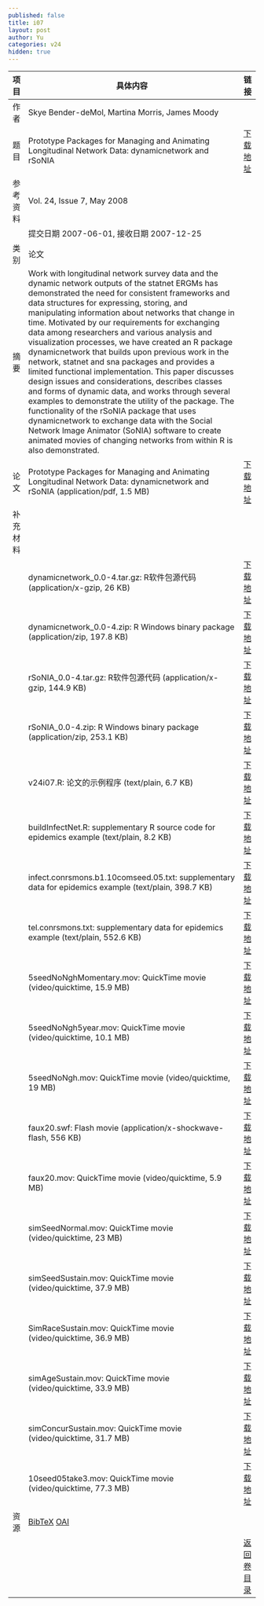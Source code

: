 ```yaml
---
published: false
title: i07
layout: post
author: Yu
categories: v24
hidden: true
---
```


| 项目 | 具体内容 | 链接 |
|---:|---|---|
| 作者 | Skye Bender-deMol, Martina Morris, James Moody| |
| 题目 |Prototype Packages for Managing and Animating Longitudinal Network Data: dynamicnetwork and rSoNIA | [下载地址](http://www.jstatsoft.org/v24/i07/paper) |
| 参考资料 |Vol. 24, Issue 7, May 2008 | |
| | 提交日期 2007-06-01, 接收日期 2007-12-25| | 
| 类别 | 论文| |
| 摘要 | Work with longitudinal network survey data and the dynamic network outputs of the statnet ERGMs has demonstrated the need for consistent frameworks and data structures for expressing, storing, and manipulating information about networks that change in time.  Motivated by our requirements for exchanging data among researchers and various analysis and visualization processes, we have created an R package dynamicnetwork that builds upon previous work in the network, statnet and sna packages and provides a limited functional implementation.  This paper discusses design issues and considerations, describes classes and forms of dynamic data, and works through several examples to demonstrate the utility of the package. The functionality of the rSoNIA package that uses dynamicnetwork to exchange data with the Social Network Image Animator (SoNIA) software to create animated movies of changing networks from within R is also demonstrated.  | |
| 论文 | Prototype Packages for Managing and Animating Longitudinal Network Data: dynamicnetwork and rSoNIA  (application/pdf, 1.5 MB)| [下载地址](http://www.jstatsoft.org/v24/i07/paper) |
| 补充材料 | | |
| |dynamicnetwork_0.0-4.tar.gz: R软件包源代码  (application/x-gzip, 26 KB)|  [下载地址](http://www.jstatsoft.org/v24/i07/supp/1) |
| |dynamicnetwork_0.0-4.zip: R Windows binary package  (application/zip, 197.8 KB)|  [下载地址](http://www.jstatsoft.org/v24/i07/supp/2) |
| |rSoNIA_0.0-4.tar.gz: R软件包源代码  (application/x-gzip, 144.9 KB)|  [下载地址](http://www.jstatsoft.org/v24/i07/supp/3) |
| |rSoNIA_0.0-4.zip: R Windows binary package  (application/zip, 253.1 KB)|  [下载地址](http://www.jstatsoft.org/v24/i07/supp/4) |
| |v24i07.R: 论文的示例程序  (text/plain, 6.7 KB)|  [下载地址](http://www.jstatsoft.org/v24/i07/supp/5) |
| |buildInfectNet.R: supplementary R source code for epidemics example  (text/plain, 8.2 KB)|  [下载地址](http://www.jstatsoft.org/v24/i07/supp/6) |
| |infect.conrsmons.b1.10comseed.05.txt: supplementary data for epidemics example  (text/plain, 398.7 KB)|  [下载地址](http://www.jstatsoft.org/v24/i07/supp/7) |
| |tel.conrsmons.txt: supplementary data for epidemics example  (text/plain, 552.6 KB)|  [下载地址](http://www.jstatsoft.org/v24/i07/supp/8) |
| |5seedNoNghMomentary.mov: QuickTime movie  (video/quicktime, 15.9 MB)|  [下载地址](http://www.jstatsoft.org/v24/i07/supp/9) |
| |5seedNoNgh5year.mov: QuickTime movie  (video/quicktime, 10.1 MB)|  [下载地址](http://www.jstatsoft.org/v24/i07/supp/10) |
| |5seedNoNgh.mov: QuickTime movie  (video/quicktime, 19 MB)|  [下载地址](http://www.jstatsoft.org/v24/i07/supp/11) |
| |faux20.swf: Flash movie  (application/x-shockwave-flash, 556 KB)|  [下载地址](http://www.jstatsoft.org/v24/i07/supp/12) |
| |faux20.mov: QuickTime movie  (video/quicktime, 5.9 MB)|  [下载地址](http://www.jstatsoft.org/v24/i07/supp/13) |
| |simSeedNormal.mov: QuickTime movie  (video/quicktime, 23 MB)|  [下载地址](http://www.jstatsoft.org/v24/i07/supp/14) |
| |simSeedSustain.mov: QuickTime movie  (video/quicktime, 37.9 MB)|  [下载地址](http://www.jstatsoft.org/v24/i07/supp/15) |
| |SimRaceSustain.mov: QuickTime movie  (video/quicktime, 36.9 MB)|  [下载地址](http://www.jstatsoft.org/v24/i07/supp/16) |
| |simAgeSustain.mov: QuickTime movie  (video/quicktime, 33.9 MB)|  [下载地址](http://www.jstatsoft.org/v24/i07/supp/17) |
| |simConcurSustain.mov: QuickTime movie  (video/quicktime, 31.7 MB)|  [下载地址](http://www.jstatsoft.org/v24/i07/supp/18) |
| |10seed05take3.mov: QuickTime movie  (video/quicktime, 77.3 MB)|  [下载地址](http://www.jstatsoft.org/v24/i07/supp/19) |
| 资源 | [BibTeX](http://www.jstatsoft.org/v24/i07/bibtex) [OAI](http://www.jstatsoft.org/oai?verb=GetRecord&identifier=oai.jstatsoft/v24/i07&prefix=oai_dc)| |
| |  | [返回卷目录]({{site.baseurl}}/volume/v24.html) |